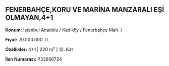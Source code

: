 ## FENERBAHÇE,KORU VE MARİNA MANZARALI EŞİ OLMAYAN,4+1

**Konum:** İstanbul Anadolu / Kadıköy / Fenerbahçe Mah. /

**Fiyat:** 70.000.000 TL

**Özellikler:** 4+1 | 220 m² | 12. Kat

**İlan Numarası:** P33666724
